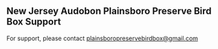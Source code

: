 ## New Jersey Audobon Plainsboro Preserve Bird Box Support

For support, please contact plainsboropreservebirdbox@gmail.com

